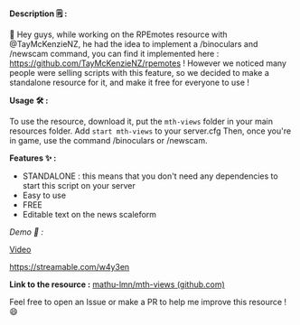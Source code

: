**Description :spiral_notepad:  :** 

:wave:  Hey guys, while working on the RPEmotes resource with @TayMcKenzieNZ, he had the idea to implement a /binoculars and /newscam command, you can find it implemented here : https://github.com/TayMcKenzieNZ/rpemotes !
However we noticed many people were selling scripts with this feature, so we decided to make a standalone resource for it, and make it free for everyone to use !

**Usage :hammer_and_wrench: :**

To use the resource, download it, put the `mth-views` folder in your main resources folder.
Add `start mth-views` to your server.cfg
Then, once you're in game, use the command /binoculars or /newscam.

**Features :sparkles: :**
* STANDALONE : this means that you don't need any dependencies to start this script on your server
* Easy to use
* FREE
* Editable text on the news scaleform


*Demo :eyes:  :*

[Video](https://streamable.com/w4y3en)

https://streamable.com/w4y3en

**Link to the resource :** [mathu-lmn/mth-views (github.com)](https://github.com/Mathu-lmn/mth-views)

Feel free to open an Issue or make a PR to help me improve this resource ! :smile: